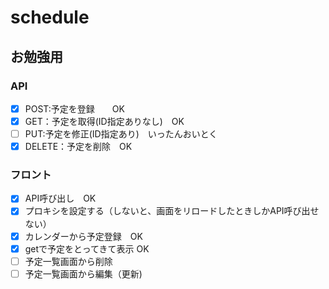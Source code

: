 # schedule
## お勉強用

### API
- [x] POST:予定を登録　　OK
- [x] GET：予定を取得(ID指定ありなし)　OK
- [ ] PUT:予定を修正(ID指定あり)　いったんおいとく
- [x] DELETE：予定を削除　OK

### フロント
- [x] API呼び出し　OK
- [x] プロキシを設定する（しないと、画面をリロードしたときしかAPI呼び出せない）
- [x] カレンダーから予定登録　OK
- [x] getで予定をとってきて表示 OK
- [ ] 予定一覧画面から削除
- [ ] 予定一覧画面から編集（更新)